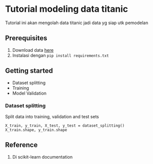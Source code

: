 # Tutorial modeling data titanic

Tutorial ini akan mengolah data titanic jadi data yg siap utk pemodelan

## Prerequisites

1. Download data [here](https://www.kaggle.com/competitions/titanic/data?select=train.csv)
2. Instalasi dengan `pip install requirements.txt`

## Getting started

- Dataset splitting
- Training
- Model Validation

### Dataset splitting

Split data into training, validation and test sets
```code
X_train, y_train, X_test, y_test = dataset_splitting()
X_train.shape, y_train.shape
```

## Reference

1. Di scikit-learn documentation

